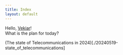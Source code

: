 ```yaml
---
title: Index
layout: default
---
```


Hello, [Vekiar](./mrv.html)!  
What is the plan for today?

(The state of Telecommunications in 2024)[./20240519-state_of_telecommunications]
